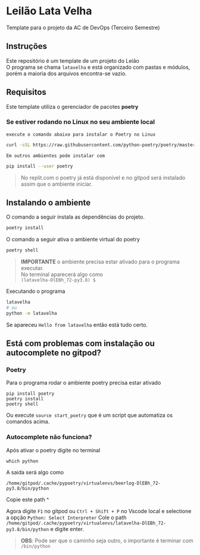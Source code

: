 # Leilão Lata Velha

Template para o projeto da AC de DevOps (Terceiro Semestre)

## Instruções

Este repositório é um template de um projeto do Leião  
O programa se chama `latavelha` e está organizado com pastas
e módulos, porém a maioria dos arquivos encontra-se vazio.

## Requisitos

Este template utiliza o gerenciador de pacotes **poetry**

### Se estiver rodando no Linux no seu ambiente local

`execute o comando abaixo para instalar o Poetry no Linux`

```bash
curl -sSL https://raw.githubusercontent.com/python-poetry/poetry/master/get-poetry.py | python -
```

`Em outros ambientes pode instalar com`

```bash
pip install --user poetry
```

> No replit.com o poetry já está disponível e no gitpod será instalado assim que o ambiente iniciar.

## Instalando o ambiente

O comando a seguir instala as dependências do projeto.

```bash
poetry install
```

O comando a seguir ativa o ambiente virtual do poetry

```bash
poetry shell
```

> **IMPORTANTE** o ambiente precisa estar ativado para o programa executar.  
> No terminal aparecerá algo como  
> `(latavelha-DlEBh_72-py3.8) $`

Executando o programa

```bash
latavelha
# ou
python -m latavelha
```

Se apareceu `Hello from latavelha` então está tudo certo.


## Está com problemas com instalação ou autocomplete no gitpod?

### Poetry

Para o programa rodar o ambiente poetry precisa estar ativado

```
pip install poetry
poetry install
poetry shell
```

Ou execute `source start_poetry` que é um script que automatiza os comandos acima.

### Autocomplete não funciona?

Após ativar o poetry digite no terminal

```
which python 
```
A saida será algo como

```
/home/gitpod/.cache/pypoetry/virtualenvs/beerlog-DlEBh_72-py3.8/bin/python
```

Copie este path ^

Agora digite `F1` no gitpod ou `Ctrl + Shift + P` no Vscode local e selectione a opção `Python: Select Interpreter`
Cole o path `/home/gitpod/.cache/pypoetry/virtualenvs/latavelha-DlEBh_72-py3.8/bin/python` e digite enter.

> **OBS**: Pode ser que o caminho seja outro, o importante é terminar com `/bin/python`